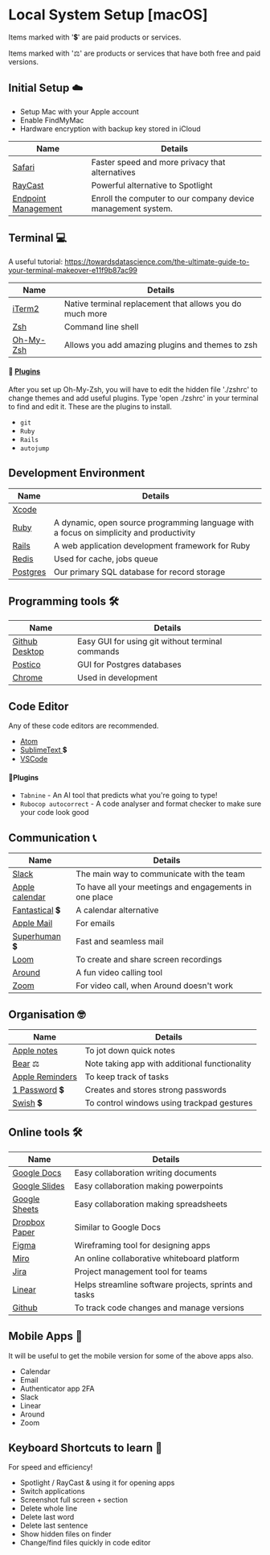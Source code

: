 # Local System Setup [macOS]


Items marked with ':heavy_dollar_sign:' are paid products or services.

Items marked with ':balance_scale:' are products or services that have both free and paid versions.


## Initial Setup ☁️
* Setup Mac with your Apple account
* Enable FindMyMac
* Hardware encryption with backup key stored in iCloud

|Name|Details|
|--|--|
|[Safari](https://www.apple.com/safari/)|Faster speed and more privacy that alternatives| 
|[RayCast](https://raycast.com)| Powerful alternative to Spotlight|
|[Endpoint Management](https://go.jamfnow.com/)|Enroll the computer to our company device management system.|


## Terminal :computer:

A useful tutorial: https://towardsdatascience.com/the-ultimate-guide-to-your-terminal-makeover-e11f9b87ac99

|Name|Details|
|--|--|
|[iTerm2](https://iterm2.com)|Native terminal replacement that allows you do much more| 
|[Zsh](https://github.com/ohmyzsh/ohmyzsh/wiki/Installing-ZSH)|Command line shell|
|[Oh-My-Zsh](https://github.com/ohmyzsh/ohmyzsh)|Allows you add amazing plugins and themes to zsh|


#### :electric_plug:  [**Plugins**](https://github.com/ohmyzsh/ohmyzsh/tree/master/plugins)
After you set up Oh-My-Zsh, you will have to edit the hidden file './zshrc' to change themes and add useful plugins. Type 'open ./zshrc' in your terminal to find and edit it. These are the plugins to install.

* `git`
* `Ruby`
* `Rails`
* `autojump`

## Development Environment 

|Name|Details
|--|--|
|[Xcode](https://developer.apple.com/xcode/)|| 
|[Ruby](https://www.ruby-lang.org/en/)|A dynamic, open source programming language with a focus on simplicity and productivity|
|[Rails](https://rubyonrails.org)| A web application development framework for Ruby|
|[Redis](https://redis.io/download)|Used for cache, jobs queue|
|[Postgres](https://postgresapp.com)|Our primary SQL database for record storage|

## Programming tools  🛠
|Name|Details|
|--|--|
|[Github Desktop](https://desktop.github.com)|Easy GUI for using git without terminal commands| 
|[Postico](https://eggerapps.at/postico/)|GUI for Postgres databases|
|[Chrome](https://www.google.com/intl/en/chrome/)|Used in development|

## Code Editor
Any of these code editors are recommended.
* [Atom](https://atom.io)
* [SublimeText ](https://www.sublimetext.com) :heavy_dollar_sign:
* [VSCode](https://code.visualstudio.com)

#### :electric_plug:Plugins

* `Tabnine` - An AI tool that predicts what you're going to type!
* `Rubocop autocorrect` - A code analyser and format checker to make sure your code look good

## Communication :telephone_receiver:
|Name|Details|
|--|--|
|[Slack](https://slack.com/intl/en-ie/)|The main way to communicate with the team| 
|[Apple calendar](https://apps.apple.com/us/app/calendar/id1108185179)| To have all your meetings and engagements in one place|
|[Fantastical](https://apps.apple.com/us/app/fantastical-calendar-tasks/id718043190) :heavy_dollar_sign:|A calendar alternative|
|[Apple Mail](https://apps.apple.com/us/app/mail/id1108187098)|For emails|
|[Superhuman](https://superhuman.com) :heavy_dollar_sign:|Fast and seamless mail|
|[Loom](https://www.loom.com/)|To create and share screen recordings|
|[Around](https://www.around.co)|A fun video calling tool|
|[Zoom](https://zoom.us)|For video call, when Around doesn't work|

## Organisation  :nerd_face:
|Name|Details|
|--|--|
|[Apple notes](https://support.apple.com/en-ie/HT205773)|To jot down quick notes| 
|[Bear](https://bear.app) :balance_scale:|Note taking app with additional functionality|
|[Apple Reminders](https://support.apple.com/en-ie/HT205890)|To keep track of tasks|
|[1 Password](https://1password.com) :heavy_dollar_sign:|Creates and stores strong passwords|
|[Swish](https://highlyopinionated.co/swish/) :heavy_dollar_sign:|To control windows using trackpad gestures|


## Online tools  🛠
|Name|Details|
|--|--|
|[Google Docs](https://www.google.com/docs/about/)|Easy collaboration writing documents| 
|[Google Slides](https://www.google.com/sheets/about/)|Easy collaboration making powerpoints|
|[Google Sheets](https://www.google.com/slides/about/)|Easy collaboration making spreadsheets|
|[Dropbox Paper](https://www.dropbox.com/paper)|Similar to Google Docs|
|[Figma](https://www.figma.com)|Wireframing tool for designing apps|
|[Miro](https://www.miro.com)|An online collaborative whiteboard platform|
|[Jira](https://www.atlassian.com/software/jira)|Project management tool for teams|
|[Linear](https://linear.app)|Helps streamline software projects, sprints and tasks|
|[Github](https://www.github.com)|To track code changes and manage versions|


## Mobile Apps  :iphone:
It will be useful to get the mobile version for some of the above apps also.

* Calendar
* Email
* Authenticator app 2FA
* Slack
* Linear
* Around
* Zoom

## Keyboard Shortcuts to learn :cowboy_hat_face:

For speed and efficiency!

* Spotlight / RayCast & using it for opening apps 
* Switch applications
* Screenshot full screen + section
* Delete whole line
* Delete last word
* Delete last sentence
* Show hidden files on finder
* Change/find files quickly in code editor
